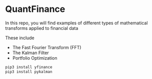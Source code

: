 # QuantFinance
In this repo, you will find examples of different types of mathematical transforms applied to financial data

These include

- The Fast Fourier Transform (FFT)
- The Kalman Filter
- Portfolio Optimization

```python
pip3 install yfinance
pip3 install pykalman
```


